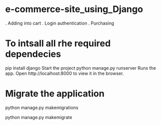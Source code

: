 # e-commerce-site_using_Django
. Adding into cart
. Login authentication
. Purchasing


# To intsall all rhe required dependecies
pip install django
Start the project
python manage.py runserver
Runs the app.
Open http://localhost:8000 to view it in the browser.

# Migrate the application
python manage.py makemigrations

python manage.py makemigrate
